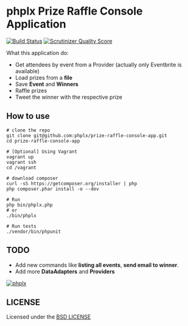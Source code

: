 # **phplx** Prize Raffle Console Application

[![Build Status](https://secure.travis-ci.org/phplx/prize-raffle-console-app.png?branch=master)](http://travis-ci.org/phplx/prize-raffle-console-app) [![Scrutinizer Quality Score](https://scrutinizer-ci.com/g/phplx/prize-raffle-console-app/badges/quality-score.png?s=72524ae87dea871365424192e3d6c3c545f538f5)](https://scrutinizer-ci.com/g/phplx/prize-raffle-console-app/)

What this application do:

 * Get attendees by event from a Provider (actually only Eventbrite is available)
 * Load prizes from a **file**
 * Save **Event** and **Winners**
 * Raffle prizes
 * Tweet the winner with the respective prize

## How to use

```
# clone the repo
git clone git@github.com:phplx/prize-raffle-console-app.git
cd prize-raffle-console-app

# [Optional] Using Vagrant
vagrant up
vagrant ssh
cd /vagrant

# download composer
curl -sS https://getcomposer.org/installer | php
php composer.phar install -o --dev

# Run
php bin/phplx.php
# or
./bin/phplx

# Run tests
./vendor/bin/phpunit
```

## TODO

 * Add new commands like **listing all events**, **send email to winner**.
 * Add more **DataAdapters** and **Providers**

[![phplx](https://secure.gravatar.com/avatar/c67d21c0c2ba2be3bfe2c550039fc5d3?s=100)](http://phplx.net)

## LICENSE

Licensed under the [BSD LICENSE](https://github.com/phplx/prize-raffle-console-app/blob/master/LICENSE)
